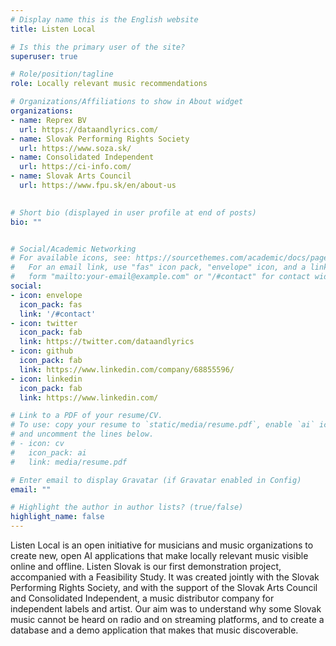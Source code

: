```yaml
---
# Display name this is the English website
title: Listen Local

# Is this the primary user of the site?
superuser: true

# Role/position/tagline
role: Locally relevant music recommendations

# Organizations/Affiliations to show in About widget
organizations:
- name: Reprex BV
  url: https://dataandlyrics.com/
- name: Slovak Performing Rights Society
  url: https://www.soza.sk/
- name: Consolidated Independent
  url: https://ci-info.com/
- name: Slovak Arts Council
  url: https://www.fpu.sk/en/about-us

  
# Short bio (displayed in user profile at end of posts)
bio: ""


# Social/Academic Networking
# For available icons, see: https://sourcethemes.com/academic/docs/page-builder/#icons
#   For an email link, use "fas" icon pack, "envelope" icon, and a link in the
#   form "mailto:your-email@example.com" or "/#contact" for contact widget.
social:
- icon: envelope
  icon_pack: fas
  link: '/#contact'
- icon: twitter
  icon_pack: fab
  link: https://twitter.com/dataandlyrics
- icon: github
  icon_pack: fab
  link: https://www.linkedin.com/company/68855596/
- icon: linkedin
  icon_pack: fab
  link: https://www.linkedin.com/

# Link to a PDF of your resume/CV.
# To use: copy your resume to `static/media/resume.pdf`, enable `ai` icons in `params.toml`, 
# and uncomment the lines below.
# - icon: cv
#   icon_pack: ai
#   link: media/resume.pdf

# Enter email to display Gravatar (if Gravatar enabled in Config)
email: ""

# Highlight the author in author lists? (true/false)
highlight_name: false
---
```


Listen Local is an open initiative for musicians and music organizations to create new, open AI applications that make locally relevant music visible online and offline.  Listen Slovak is our first demonstration project, accompanied with a Feasibility Study. It was created jointly with the Slovak Performing Rights Society, and with the support of the Slovak Arts Council and Consolidated Independent, a music distributor company for independent labels and artist.  Our aim was to understand why some Slovak music cannot be heard on radio and on streaming platforms, and to create a database and a demo application that makes that music discoverable.
